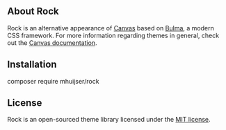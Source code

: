 ## About Rock

Rock is an alternative appearance of [Canvas](https://github.com/cnvs/canvas) based on [Bulma](http://bulma.io/), a modern CSS framework. For more information regarding themes in general, check out the [Canvas documentation](https://cnvs.readme.io/docs/theme-overview).

## Installation

composer require mhuijser/rock

## License

Rock is an open-sourced theme library licensed under the [MIT license](https://opensource.org/licenses/MIT).